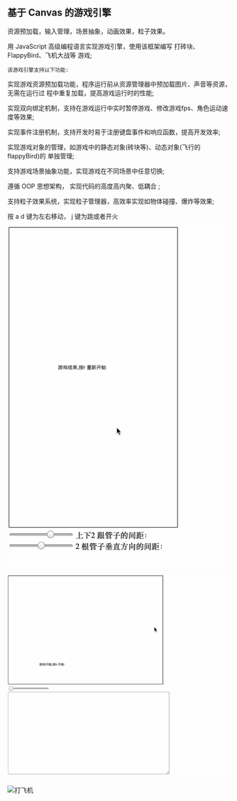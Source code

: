 ## 基于 Canvas 的游戏引擎 

资源预加载，输入管理，场景抽象，动画效果，粒子效果。

用 JavaScript 高级编程语言实现游戏引擎，使用该框架编写 打砖块、FlappyBird、⻜机大战等 游戏;

```
该游戏引擎支持以下功能:
```

实现游戏资源预加载功能，程序运行前从资源管理器中预加载图片、声音等资源，无需在运行过 程中重复加载，提高游戏运行时的性能; 

实现双向绑定机制，支持在游戏运行中实时暂停游戏、修改游戏fps、⻆色运动速度等效果; 

实现事件注册机制，支持开发时易于注册键盘事件和响应函数，提高开发效率; 

实现游戏对象的管理，如游戏中的静态对象(砖块等)、动态对象(飞行的flappyBird)的 单独管理;

支持游戏场景抽象功能，实现游戏在不同场景中任意切换;

遵循 OOP 思想架构， 实现代码的高度高内聚、低耦合 ;

支持粒子效果系统，实现粒子管理器，高效率实现如物体碰撞、爆炸等效果;





按 a d 键为左右移动， j 键为跳或者开火





![bird](https://github.com/JerryChan93/homework/blob/master/gif/bird.gif?raw=true)


![打砖块](https://github.com/JerryChan93/homework/blob/master/gif/打砖块.gif?raw=true)

![打飞机](https://github.com/JerryChan93/homework/blob/master/gif/打飞机.gif?raw=true)

